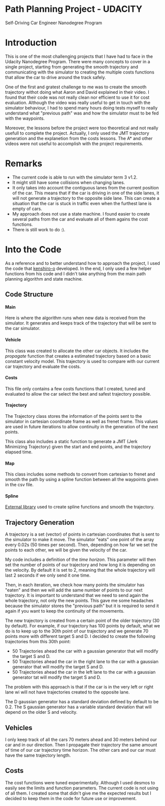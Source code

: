 # Path Planning Project - UDACITY
Self-Driving Car Engineer Nanodegree Program

# Introduction

This is one of the most challenging projects that I have had to face in the Udacity Nanodegree Program. There were many concepts to cover in a single project, starting from generating the smooth trajectory and communicating with the simulator to creating the multiple costs functions that allow the car to drive around the track safely.

One of the first and gratest challenge to me was to create the smooth trajectory withot doing what Aaron and David explained in their video. I found that their code was not really clean nor efficient to use it for cost evaluation. Although the video was really useful to get in touch with the simulator behaviour, I had to spend many hours doing tests myself to really understand what "previous path" was and how the simulator must to be fed with the waypoints.

Moreover, the lessons before the project were too theoretical and not really usefull to complete the project. Actually, I only used the JMT trajectory generation and the explanetion from the costs lessons. The A* and other videos were not useful to accomplish with the project requirements.

# Remarks

*  The current code is able to run with the simulator term 3 v1.2.
*  It might still have some collisions when changing lanes.
*  It only takes into account the contiguous lanes from the current position of the car. This means that if the car is driving in one of the side lanes, it will not generate a trajectory to the opposite side lane. This can create a situation that the car is stuck in traffic even when the furthest lane is empty of cars.
*  My approach does not use a state machine. I found easier to create several paths from the car and evaluate all of them agains the cost functions.
*  There is still work to do :).

# Into the Code

As a reference and to better understand how to approach the project, I used the code that [kenshiro-o](https://github.com/kenshiro-o/CarND-Path-Planning-Project) developed. In the end, I only used a few helper functions from his code and I didn't take anything from the main path planning algorithm and state machine.

## Code Structure

#### Main

Here is where the algorithm runs when new data is received from the simulator. It generates and keeps track of the trajectory that will be sent to the car simulator.

#### Vehicle

This class was created to allocate the other car objects. It includes the *propagate* function that creates a estimated trajectory based on a basic constant velocity model. This trajectory is used to compare with our current car trajectory and evaluate the costs.

#### Costs

This file only contains a few costs functions that I created, tuned and evaluated to allow the car select the best and safest trajectory possible.

#### Trajectory

The Trajectory class stores the information of the points sent to the simulator in cartesian coordinate frame as well as frenet frame. This values are used in future iterations to allow continuity in the generation of the next points.

This class also includes a static function to generate a JMT (Jerk Minimizing Trajectory) given the start and end points, and the trajectory elapsed time.

#### Map

This class includes some methods to convert from cartesian to frenet and smooth the path by using a spline function between all the waypoints given in the csv file.

#### Spline

[External library](https://kluge.in-chemnitz.de/opensource/spline/) used to create spline functions and smooth the trajectory.

## Trajectory Generation

A trajectory is a set (vector) of points in cartesian coordinates that is sent to the simulator to make it move. The simulator "eats" one point of the array every 0.02s (50 times per second). Then, depending on how far we set the points to each other, we will be given the velocity of the car. 

My code includes a definition of the *time horizon*. This parameter will then set the number of points of our trajectory and how long it is depending on the velocity. By default it is set to 2, meaning that the whole trajectory will last 2 seconds if we only send it one time. 

Then, in each iteration, we check how many points the simulator has "eaten" and then we will add the same number of points to our next trajectory. It is important to understand that we need to send again the whole trajectory, not only the new points. This gave me some headaches because the simulator stores the "previous path" but it is required to send it again if you want to keep the continuity of the movements.

The new trajectory is created from a certain point of the older trajectory (30 by default). For example, if our trajectory has 100 points by default, what we do is to keep up to the 30th point of our trajectory and we generate 70 points more with different target S and D. I decided to create the following trajectories from this 30th point:

* 50 Trajectories ahead the car with a gaussian generator that will modify the target S and D.
* 50 Trajectories ahead the car in the right lane to the car with a gaussian generator that will modify the target S and D.
* 50 Trajectories ahead the car in the left lane to the car with a gaussian generator tat will modify the target S and D.

The problem with this approach is that if the car is in the very left or right lane wi will not have trajectories created to the opposite lane.

The D gaussian generator has a standard deviation defined by default to be 0.2.
The S gaussian generator has a variable standard deviation that will depend on the older S and velocity.

## Vehicles

I only keep track of all the cars 70 meters ahead and 30 meters behind our car and in our direction. Then I propagate their trajectory the same amount of time of our car trajectory time horizon. The other cars and our car must have the same trajectory length.

## Costs

The cost functions were tuned experimentally. Although I used desmos to easily see the limits and function parameters.
The current code is not using of all them. I created some that didn't give me the expected results but I decided to keep them in the code for future use or improvement.
